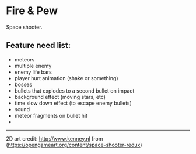 # Fire & Pew

Space shooter.

## Feature need list:

<!-- - weapon to have capacity -->
<!-- - weapon packs (fly in and catch) -->
- meteors
- multiple enemy
- enemy life bars
- player hurt animation (shake or something)
- bosses
- bullets that explodes to a second bullet on impact
- background effect (moving stars, etc)
- time slow down effect (to escape enemy bullets)
- sound
- meteor fragments on bullet hit
- 

---

2D art credit: http://www.kenney.nl from (https://opengameart.org/content/space-shooter-redux)
